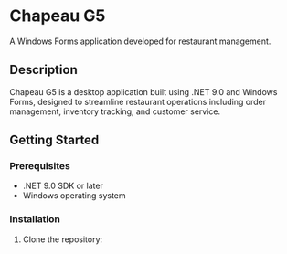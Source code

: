 # Chapeau G5

A Windows Forms application developed for restaurant management.

## Description

Chapeau G5 is a desktop application built using .NET 9.0 and Windows Forms, designed to streamline restaurant operations including order management, inventory tracking, and customer service.

## Getting Started

### Prerequisites

- .NET 9.0 SDK or later
- Windows operating system

### Installation

1. Clone the repository: